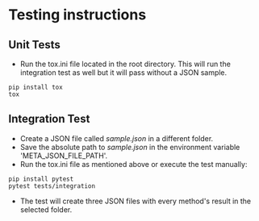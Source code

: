 # Testing instructions

## Unit Tests

- Run the tox.ini file located in the root directory. This will run the integration test as well but it will pass without a JSON sample.

```console
pip install tox
tox
```

## Integration Test

- Create a JSON file called *sample.json* in a different folder.  
- Save the absolute path to *sample.json* in the environment variable 'META_JSON_FILE_PATH'.
- Run the tox.ini file as mentioned above or execute the test manually:

```console
pip install pytest
pytest tests/integration
```

- The test will create three JSON files with every method's result in the selected folder.

